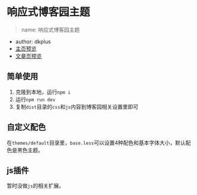 # 响应式博客园主题
> name: 响应式博客园主题
* author: dkplus
* [主页预览](https://dk-plus.github.io/cnblog-theme/test/main.html)
* [文章页预览](https://dk-plus.github.io/cnblog-theme/test/article.html)

## 简单使用
1. 克隆到本地，运行`npm i`
2. 运行`npm run dev`
3. 复制`dist`目录的`css`和`js`内容到博客园相关设置里即可

## 自定义配色
在`themes/default`目录里，`base.less`可以设置4种配色和基本字体大小，默认配色是黑色主题。

## js插件
暂时没做`js`的相关扩展。